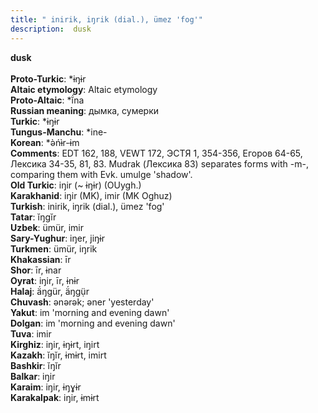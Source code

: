 ```yaml
---
title: " inirik, iŋrik (dial.), ümez 'fog'"
description:  dusk
---
```

<strong> dusk</strong><br><br>
<strong>Proto-Turkic</strong>:  *ɨŋɨr<br>
<strong>Altaic etymology</strong>:  Altaic etymology<br>
<strong> Proto-Altaic</strong>:  *ĭ́na<br>
<strong>Russian meaning</strong>:  дымка, сумерки<br>
<strong>Turkic</strong>:  *ɨŋɨr<br>
<strong>Tungus-Manchu</strong>:  *ine-<br>
<strong>Korean</strong>:  *ǝ̀ńɨ̀r-ɨm<br>
<strong>Comments</strong>:  EDT 162, 188, VEWT 172, ЭСТЯ 1, 354-356, Егоров 64-65, Лексика 34-35, 81, 83. Mudrak (Лексика 83) separates forms with -m-, comparing them with Evk. umulge 'shadow'.<br>
<strong>Old Turkic</strong>:  iŋir (~ ɨŋɨr) (OUygh.)<br>
<strong>Karakhanid</strong>:  iŋir (MK), imir (MK Oghuz)<br>
<strong>Turkish</strong>:  inirik, iŋrik (dial.), ümez 'fog'<br>
<strong>Tatar</strong>:  ĭŋgĭr<br>
<strong>Uzbek</strong>:  ümür, imir<br>
<strong>Sary-Yughur</strong>:  iŋer, jiŋɨr<br>
<strong>Turkmen</strong>:  ümür, iŋrik<br>
<strong>Khakassian</strong>:  īr<br>
<strong>Shor</strong>:  īr, ɨnar<br>
<strong>Oyrat</strong>:  iŋir, īr, ɨnɨr<br>
<strong>Halaj</strong>:  ä́ŋgür, ä́ŋgụ̈r<br>
<strong>Chuvash</strong>:  ǝnǝrǝk; ǝner 'yesterday'<br>
<strong>Yakut</strong>:  im 'morning and evening dawn'<br>
<strong>Dolgan</strong>:  im 'morning and evening dawn'<br>
<strong>Tuva</strong>:  imir<br>
<strong>Kirghiz</strong>:  iŋir, ɨŋɨrt, iŋirt<br>
<strong>Kazakh</strong>:  ĭŋĭr, ɨmɨrt, imirt<br>
<strong>Bashkir</strong>:  ĭŋĭr<br>
<strong>Balkar</strong>:  iŋir<br>
<strong>Karaim</strong>:  iŋir, ɨŋɣɨr<br>
<strong>Karakalpak</strong>:  iŋir, ɨmɨrt<br>


